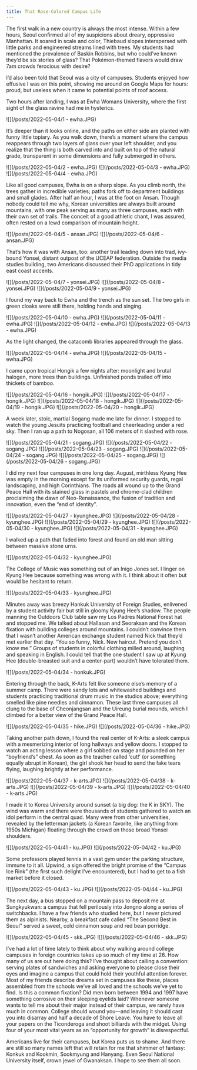 ```yaml
---
title: That Rose-Colored Campus Life
---
```

The first walk in a new country is always the most intense. Within a few hours, Seoul confirmed all of my suspicions about dreary, oppressive Manhattan. It soared in scale and color, Thiebaud slopes interspersed with little parks and engineered streams lined with trees. My students had mentioned the prevalence of Baskin Robbins, but who could’ve known they’d be six stories of glass? That Pokémon-themed flavors would draw 7am crowds ferocious with desire?

I’d also been told that Seoul was a city of campuses. Students enjoyed how effusive I was on this point, showing me around on Google Maps for hours: proud, but useless when it came to potential points of roof access.

Two hours after landing, I was at Ewha Womans University, where the first sight of the glass ravine had me in hysterics.

![](/posts/2022-05-04/1 - ewha.JPG)

It’s deeper than it looks online, and the paths on either side are planted with funny little topiary. As you walk down, there’s a moment where the campus reappears through two layers of glass over your left shoulder, and you realize that the thing is both carved into and built on top of the natural grade, transparent in some dimensions and fully submerged in others.

![](/posts/2022-05-04/2 - ewha.JPG)
![](/posts/2022-05-04/3 - ewha.JPG)
![](/posts/2022-05-04/4 - ewha.JPG)

Like all good campuses, Ewha is on a sharp slope. As you climb north, the trees gather in incredible varieties; paths fork off to department buildings and small glades. After half an hour, I was at the foot on Ansan. Though nobody could tell me why, Korean universities are always built around mountains, with one peak serving as many as three campuses, each with their own set of trails. The conceit of a good athletic chant, I was assured, often rested on a lewd comparison of mountain height.

![](/posts/2022-05-04/5 - ansan.JPG)
![](/posts/2022-05-04/6 - ansan.JPG)

That’s how it was with Ansan, too: another trail leading down into trad, ivy-bound Yonsei, distant outpost of the UCEAP federation. Outside the media studies building, two Americans discussed their PhD applications in tidy east coast accents.

![](/posts/2022-05-04/7 - yonsei.JPG)
![](/posts/2022-05-04/8 - yonsei.JPG)
![](/posts/2022-05-04/9 - yonsei.JPG)

I found my way back to Ewha and the trench as the sun set. The two girls in green cloaks were still there, holding hands and singing. 

![](/posts/2022-05-04/10 - ewha.JPG)
![](/posts/2022-05-04/11 - ewha.JPG)
![](/posts/2022-05-04/12 - ewha.JPG)
![](/posts/2022-05-04/13 - ewha.JPG)

As the light changed, the catacomb libraries appeared through the glass.

![](/posts/2022-05-04/14 - ewha.JPG)
![](/posts/2022-05-04/15 - ewha.JPG)

I came upon tropical Hongik a few nights after: moonlight and brutal halogen, more trees than buildings. Unfinished ponds trailed off into thickets of bamboo.

![](/posts/2022-05-04/16 - hongik.JPG)
![](/posts/2022-05-04/17 - hongik.JPG)
![](/posts/2022-05-04/18 - hongik.JPG)
![](/posts/2022-05-04/19 - hongik.JPG)
![](/posts/2022-05-04/20 - hongik.JPG)

A week later, stoic, martial Sogang made me late for dinner. I stopped to watch the young Jesuits practicing football and cheerleading under a red sky. Then I ran up a path to Nogosan, all 106 meters of it slashed with rose. 

![](/posts/2022-05-04/21 - sogang.JPG)
![](/posts/2022-05-04/22 - sogang.JPG)
![](/posts/2022-05-04/23 - sogang.JPG)
![](/posts/2022-05-04/24 - sogang.JPG)
![](/posts/2022-05-04/25 - sogang.JPG)
![](/posts/2022-05-04/26 - sogang.JPG)

I did my next four campuses in one long day. August, mirthless Kyung Hee was empty in the morning except for its uniformed security guards, regal landscaping, and high Corinthians. The roads all wound up to the Grand Peace Hall with its stained glass in pastels and chrome-clad children proclaiming the dawn of Neo-Renaissance, the fusion of tradition and innovation, even the “end of identity”.

![](/posts/2022-05-04/27 - kyunghee.JPG)
![](/posts/2022-05-04/28 - kyunghee.JPG)
![](/posts/2022-05-04/29 - kyunghee.JPG)
![](/posts/2022-05-04/30 - kyunghee.JPG)
![](/posts/2022-05-04/31 - kyunghee.JPG)

I walked up a path that faded into forest and found an old man sitting between massive stone urns.

![](/posts/2022-05-04/32 - kyunghee.JPG)

The College of Music was something out of an Inigo Jones set. I linger on Kyung Hee because something was wrong with it. I think about it often but would be hesitant to return.

![](/posts/2022-05-04/33 - kyunghee.JPG)

Minutes away was breezy Hankuk University of Foreign Studies, enlivened by a student activity fair but still in gloomy Kyung Hee’s shadow. The people manning the Outdoors Club table saw my Los Padres National Forest hat and stopped me. We talked about Hallasan and Seoraksan and the Korean fixation with building colleges around mountains. I couldn’t convince them that I wasn’t another American exchange student named Nick that they’d met earlier that day. “You so funny, Nick. New haircut. Pretend you don’t know me.” Groups of students in colorful clothing milled around, laughing and speaking in English. I could tell that the one student I saw up at Kyung Hee (double-breasted suit and a center-part) wouldn’t have tolerated them.

![](/posts/2022-05-04/34 - honkuk.JPG)

Entering through the back, K-Arts felt like someone else’s memory of a summer camp. There were sandy lots and whitewashed buildings and students practicing traditional drum music in the studios above; everything smelled like pine needles and cinnamon. These last three campuses all clung to the base of Cheonjangsan and the Uireung burial mounds, which I climbed for a better view of the Grand Peace Hall.

![](/posts/2022-05-04/35 - hike.JPG)
![](/posts/2022-05-04/36 - hike.JPG)

Taking another path down, I found the real center of K-Arts: a sleek campus with a mesmerizing interior of long hallways and yellow doors. I stopped to watch an acting lesson where a girl sobbed on stage and pounded on her “boyfriend’s” chest. As soon as the teacher called ‘cut!’ (or something equally abrupt in Korean), the girl shook her head to send the fake tears flying, laughing brightly at her performance.

![](/posts/2022-05-04/37 - k-arts.JPG)
![](/posts/2022-05-04/38 - k-arts.JPG)
![](/posts/2022-05-04/39 - k-arts.JPG)
![](/posts/2022-05-04/40 - k-arts.JPG)

I made it to Korea University around sunset (a big dog: the K in SKY). The wind was warm and there were thousands of students gathered to watch an idol perform in the central quad. Many were from other universities, revealed by the letterman jackets (a Korean favorite, like anything from 1950s Michigan) floating through the crowd on those broad Yonsei shoulders.

![](/posts/2022-05-04/41 - ku.JPG)
![](/posts/2022-05-04/42 - ku.JPG)

Some professors played tennis in a vast gym under the parking structure, immune to it all. Upwind, a sign offered the bright promise of the “Campus Ice Rink” (the first such delight I’ve encountered), but I had to get to a fish market before it closed.

![](/posts/2022-05-04/43 - ku.JPG)
![](/posts/2022-05-04/44 - ku.JPG)

The next day, a bus stopped on a mountain pass to deposit me at Sungkyukwan: a campus that fell perilously into Jongno along a series of switchbacks. I have a few friends who studied here, but I never pictured them as alpinists. Nearby, a breakfast cafe called “The Second Best in Seoul” served a sweet, cold cinnamon soup and red bean porridge.

![](/posts/2022-05-04/45 - skk.JPG)
![](/posts/2022-05-04/46 - skk.JPG)

I’ve had a lot of time lately to think about why walking around college campuses in foreign countries takes up so much of my time at 26. How many of us are out here doing this? I’ve thought about calling a convention: serving plates of sandwiches and asking everyone to please close their eyes and imagine a campus that could hold their youthful attention forever. Most of my friends describe dreams set in campuses like these, places assembled from the schools we’ve all loved and the schools we’ve yet to find. Is this a common fixation? Did men born between 1994 and 1997 have something corrosive on their sleeping eyelids laid? Whenever someone wants to tell me about their major instead of their campus, we rarely have much in common. College should wound you—and leaving it should cast you into disarray and half a decade of Shore Leave. You have to leave all your papers on the Ticonderoga and shoot billiards with the midget. Using four of your most vital years as an “opportunity for growth” is disrespectful.

Americans live for their campuses, but Korea puts us to shame. And there are still so many names left that will retain for me that shimmer of fantasy: Konkuk and Kookmin, Sookmyung and Hanyang. Even Seoul National University itself, crown jewel of Gwanaksan. I hope to see them all soon.

